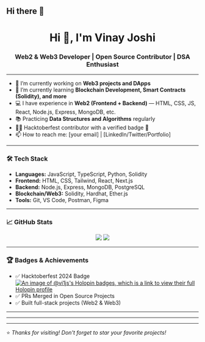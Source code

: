 ## Hi there 👋

<h1 align="center">Hi 👋, I'm Vinay Joshi</h1>
<h3 align="center">Web2 & Web3 Developer | Open Source Contributor | DSA Enthusiast</h3>

---

- 🔭 I’m currently working on **Web3 projects and DApps**
- 🌱 I’m currently learning **Blockchain Development, Smart Contracts (Solidity), and more**
- 💻 I have experience in **Web2 (Frontend + Backend)** — HTML, CSS, JS, React, Node.js, Express, MongoDB, etc.
- 📚 Practicing **Data Structures and Algorithms** regularly
- 👨‍💻 Hacktoberfest contributor with a verified badge 🏅
- 📫 How to reach me: [your email] | [LinkedIn/Twitter/Portfolio]

---

### 🛠️ Tech Stack

- **Languages:** JavaScript, TypeScript, Python, Solidity
- **Frontend:** HTML, CSS, Tailwind, React, Next.js
- **Backend:** Node.js, Express, MongoDB, PostgreSQL
- **Blockchain/Web3:** Solidity, Hardhat, Ether.js
- **Tools:** Git, VS Code, Postman, Figma

---

### 📈 GitHub Stats

<p align="center">
  <img src="https://github-readme-stats.vercel.app/api?username=wenayy&show_icons=true&theme=github_dark" />
  <img src="https://github-readme-streak-stats.herokuapp.com?user=wenayy&theme=dark" />
</p>


---

### 🏆 Badges & Achievements

- ✅ Hacktoberfest 2024 Badge
 [![An image of @vi1js's Holopin badges, which is a link to view their full Holopin profile](https://holopin.me/vi1js)](https://holopin.io/@vi1js)
- ✅ PRs Merged in Open Source Projects
- ✅ Built full-stack projects (Web2 & Web3)

---

 

---

 
---

⭐️ *Thanks for visiting! Don't forget to star your favorite projects!*



<!--
**wenayy/wenayy** is a ✨ _special_ ✨ repository because its `README.md` (this file) appears on your GitHub profile.

Here are some ideas to get you started:

- 🔭 I’m currently working on ...
- 🌱 I’m currently learning ...
- 👯 I’m looking to collaborate on ...
- 🤔 I’m looking for help with ...
- 💬 Ask me about ...
- 📫 How to reach me: ...
- 😄 Pronouns: ...
- ⚡ Fun fact: ...
-->

